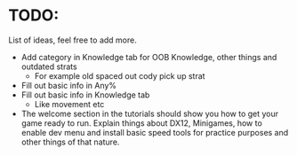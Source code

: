 # TODO:

List of ideas, feel free to add more.

- Add category in Knowledge tab for OOB Knowledge, other things and outdated strats
  - For example old spaced out cody pick up strat
- Fill out basic info in Any%
- Fill out basic info in Knowledge tab
  - Like movement etc
- The welcome section in the tutorials should show you how to get your game ready to run.
Explain things about DX12, Minigames, how to enable dev menu and install basic speed tools for practice purposes and other things of that nature.